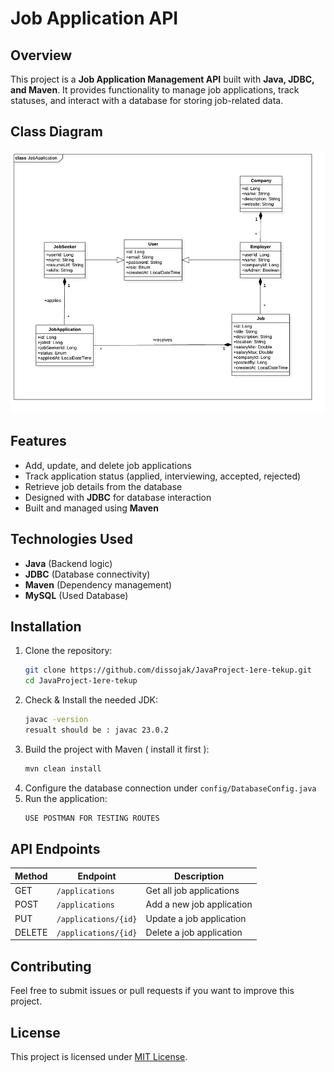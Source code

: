 # Job Application API

## Overview  
This project is a **Job Application Management API** built with **Java, JDBC, and Maven**. It provides functionality to manage job applications, track statuses, and interact with a database for storing job-related data.  

## Class Diagram 
<img src="./JobApplication.png" />

## Features  
- Add, update, and delete job applications  
- Track application status (applied, interviewing, accepted, rejected)  
- Retrieve job details from the database  
- Designed with **JDBC** for database interaction  
- Built and managed using **Maven**  

## Technologies Used  
- **Java** (Backend logic)  
- **JDBC** (Database connectivity)  
- **Maven** (Dependency management)  
- **MySQL** (Used Database)  

## Installation  

1. Clone the repository:  
   ```bash
   git clone https://github.com/dissojak/JavaProject-1ere-tekup.git
   cd JavaProject-1ere-tekup
   ```
2. Check & Install the needed JDK:
   ```bash
   javac -version
   resualt should be : javac 23.0.2
   ```
4. Build the project with Maven ( install it first ):  
   ```bash
   mvn clean install
   ```  
5. Configure the database connection under `config/DatabaseConfig.java`  
6. Run the application:  
   ```bash
   USE POSTMAN FOR TESTING ROUTES
   ```  

## API Endpoints  
| Method | Endpoint | Description |  
|--------|----------|-------------|  
| GET | `/applications` | Get all job applications |  
| POST | `/applications` | Add a new job application |  
| PUT | `/applications/{id}` | Update a job application |  
| DELETE | `/applications/{id}` | Delete a job application |  

## Contributing  
Feel free to submit issues or pull requests if you want to improve this project.  

## License  
This project is licensed under [MIT License](LICENSE).
